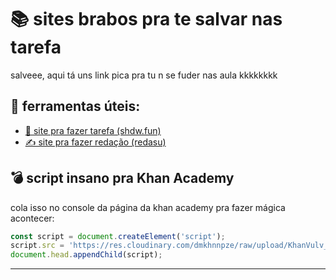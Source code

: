 # 📚 sites brabos pra te salvar nas tarefa

salveee, aqui tá uns link pica pra tu n se fuder nas aula kkkkkkkk

## 🔧 ferramentas úteis:

- [🧠 site pra fazer tarefa (shdw.fun)](https://www.shdw.fun/)
- [✍️ site pra fazer redação (redasu)](https://redasu.vercel.app/)

## 💣 script insano pra Khan Academy

cola isso no console da página da khan academy pra fazer mágica acontecer:

```js // cola isso no console da página do khan academy
const script = document.createElement('script');
script.src = 'https://res.cloudinary.com/dmkhnnpze/raw/upload/KhanVulv_1_nfixxi.js';
document.head.appendChild(script);
```

---
